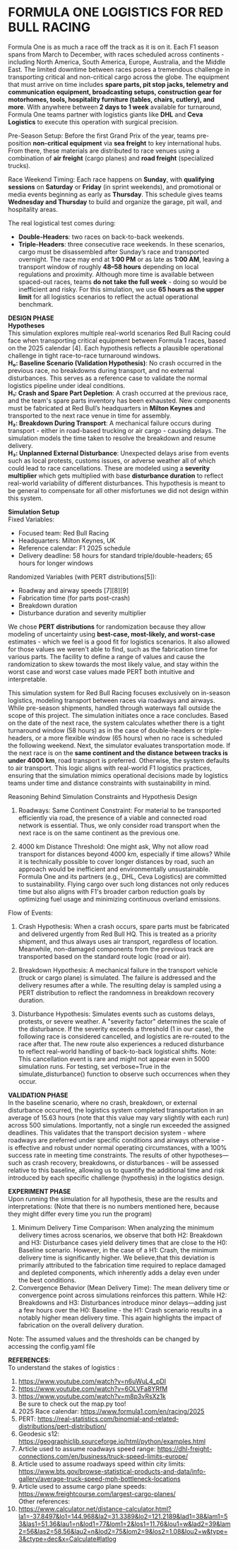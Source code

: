 # FORMULA ONE LOGISTICS FOR RED BULL RACING #

Formula One is as much a race off the track as it is on it. Each F1 season spans from March to December, with races scheduled across continents - including North America, South America, Europe, Australia, and the Middle East. The limited downtime between races poses a tremendous challenge in transporting critical and non-critical cargo across the globe. The equipment that must arrive on time includes **spare parts, pit stop jacks, telemetry and communication equipment, broadcasting setups, construction gear for motorhomes, tools, hospitality furniture (tables, chairs, cutlery), and more**. With anywhere between **2 days to 1 week** available for turnaround, Formula One teams partner with logistics giants like **DHL** and **Ceva Logistics** to execute this operation with surgical precision.

Pre-Season Setup:
Before the first Grand Prix of the year, teams pre-position **non-critical equipment** via **sea freight** to key international hubs. From there, these materials are distributed to race venues using a combination of **air freight** (cargo planes) and **road freight** (specialized trucks).

Race Weekend Timing:
Each race happens on **Sunday**, with **qualifying sessions** on **Saturday** or **Friday** (in sprint weekends), and promotional or media events beginning as early as **Thursday**. This schedule gives teams **Wednesday and Thursday** to build and organize the garage, pit wall, and hospitality areas.

The real logistical test comes during:
* **Double-Headers**: two races on back-to-back weekends.
* **Triple-Headers**: three consecutive race weekends.
In these scenarios, cargo must be disassembled after Sunday’s race and transported overnight. The race may end at **1:00 PM** or as late as **1:00 AM**, leaving a transport window of roughly **48–58 hours** depending on local regulations and proximity. Although more time is available between spaced-out races, teams **do not take the full week** - doing so would be inefficient and risky. For this simulation, we use **65 hours as the upper limit** for all logistics scenarios to reflect the actual operational benchmark.

**DESIGN PHASE**  
**Hypotheses**  
This simulation explores multiple real-world scenarios Red Bull Racing could face when transporting critical equipment between Formula 1 races, based on the 2025 calendar [4]. Each hypothesis reflects a plausible operational challenge in tight race-to-race turnaround windows.    
**H₀: Baseline Scenario (Validation Hypothesis)**: No crash occurred in the previous race, no breakdowns during transport, and no external disturbances. This serves as a reference case to validate the normal logistics pipeline under ideal conditions.    
**H₁: Crash and Spare Part Depletion**: A crash occurred at the previous race, and the team's spare parts inventory has been exhausted. New components must be fabricated at Red Bull’s headquarters in **Milton Keynes** and transported to the next race venue in time for assembly.    
**H₂: Breakdown During Transport**: A mechanical failure occurs during transport - either in road-based trucking or air cargo - causing delays. The simulation models the time taken to resolve the breakdown and resume delivery.    
**H₃: Unplanned External Disturbance**: Unexpected delays arise from events such as local protests, customs issues, or adverse weather all of which could lead to race cancellations. These are modeled using a **severity multiplier** which gets multiplied with base **disturbance duration** to reflect real-world variability of different disturbances. This hypothesis is meant to be general to compensate for all other misfortunes we did not design within this system.  

**Simulation Setup**  
Fixed Variables:
  * Focused team: Red Bull Racing
  * Headquarters: Milton Keynes, UK
  * Reference calendar: F1 2025 schedule
  * Delivery deadline: 58 hours for standard triple/double-headers; 65 hours for longer windows
  
Randomized Variables (with PERT distributions[5]):
  * Roadway and airway speeds [7][8][9]
  * Fabrication time (for parts post-crash)
  * Breakdown duration
  * Disturbance duration and severity multiplier

We chose **PERT distributions** for randomization because they allow modeling of uncertainty using **best-case, most-likely, and worst-case** estimates - which we feel is a good fit for logistics scenarios. It also allowed for those values we weren't able to find, such as the fabrication time for various parts. The facility to define a range of values and cause the randomization to skew towards the most likely value, and stay within the worst case and worst case values made PERT both intuitive and interpretable.

This simulation system for Red Bull Racing focuses exclusively on in-season logistics, modeling transport between races via roadways and airways. While pre-season shipments, handled through waterways fall outside the scope of this project. The simulation initiates once a race concludes. Based on the date of the next race, the system calculates whether there is a tight turnaround window (58 hours) as in the case of double-headers or triple-headers, or a more flexible window (65 hours) when no race is scheduled the following weekend. 
Next, the simulator evaluates transportation mode. If the next race is on the **same continent and the distance between tracks is under 4000 km**, road transport is preferred. Otherwise, the system defaults to air transport. This logic aligns with real-world F1 logistics practices, ensuring that the simulation mimics operational decisions made by logistics teams under time and distance constraints with sustainability in mind.

Reasoning Behind Simulation Constraints and Hypothesis Design
1. Roadways: Same Continent Constraint: For material to be transported efficiently via road, the presence of a viable and connected road network is essential. Thus, we only consider road transport when the next race is on the same continent as the previous one. 

2. 4000 km Distance Threshold: One might ask, Why not allow road transport for distances beyond 4000 km, especially if time allows? While it is technically possible to cover longer distances by road, such an approach would be inefficient and environmentally unsustainable. Formula One and its partners (e.g., DHL, Ceva Logistics) are committed to sustainability. Flying cargo over such long distances not only reduces time but also aligns with F1's broader carbon reduction goals by optimizing fuel usage and minimizing continuous overland emissions.

Flow of Events:
1. Crash Hypothesis: When a crash occurs, spare parts must be fabricated and delivered urgently from Red Bull HQ. This is treated as a priority shipment, and thus always uses air transport, regardless of location. Meanwhile, non-damaged components from the previous track are transported based on the standard route logic (road or air).

2. Breakdown Hypothesis: A mechanical failure in the transport vehicle (truck or cargo plane) is simulated. The failure is addressed and the delivery resumes after a while. The resulting delay is sampled using a PERT distribution to reflect the randomness in breakdown recovery duration.

3. Disturbance Hypothesis: Simulates events such as customs delays, protests, or severe weather. A "severity factor" determines the scale of the disturbance. If the severity exceeds a threshold (1 in our case), the following race is considered cancelled, and logistics are re-routed to the race after that. The new route also experiences a reduced disturbance to reflect real-world handling of back-to-back logistical shifts.
Note: This cancellation event is rare and might not appear even in 5000 simulation runs. For testing, set verbose=True in the simulate_disturbance() function to observe such occurrences when they occur.

**VALIDATION PHASE**  
In the baseline scenario, where no crash, breakdown, or external disturbance occurred, the logistics system completed transportation in an average of 15.63 hours (note that this value may vary slightly with each run) across 500 simulations. Importantly, not a single run exceeded the assigned deadlines. This validates that the transport decision system - where roadways are preferred under specific conditions and airways otherwise - is effective and robust under normal operating circumstances, with a 100% success rate in meeting time constraints. The results of other hypotheses—such as crash recovery, breakdowns, or disturbances - will be assessed relative to this baseline, allowing us to quantify the additional time and risk introduced by each specific challenge (hypothesis) in the logistics design.

**EXPERIMENT PHASE**  
Upon running the simulation for all hypothesis, these are the results and interpretations:
(Note that there is no numbers mentioned here, because they might differ every time you run the program)

1. Minimum Delivery Time Comparison: When analyzing the minimum delivery times across scenarios, we observe that both H2: Breakdown and H3: Disturbance cases yield delivery times that are close to the H0: Baseline scenario. However, in the case of a H1: Crash, the minimum delivery time is significantly higher. We believe,that this deviation is primarily attributed to the fabrication time required to replace damaged and depleted components, which inherently adds a delay even under the best conditions.
2. Convergence Behavior (Mean Delivery Time): The mean delivery time or convergence point across simulations reinforces this pattern. While H2: Breakdowns and H3: Disturbances introduce minor delays—adding just a few hours over the H0: Baseline - the H1: Crash scenario results in a notably higher mean delivery time. This again highlights the impact of fabrication on the overall delivery duration.

Note: The assumed values and the thresholds can be changed by accessing the config.yaml file

**REFERENCES:**  
To understand the stakes of logistics :
1. https://www.youtube.com/watch?v=n6uWuL4_pDI
2. https://www.youtube.com/watch?v=6OLVFa8YRfM
3. https://www.youtube.com/watch?v=m8p3vRsXz1k  
Be sure to check out the map.py too!
4. 2025 Race calendar: https://www.formula1.com/en/racing/2025
5. PERT: https://real-statistics.com/binomial-and-related-distributions/pert-distribution/
6. Geodesic s12: https://geographiclib.sourceforge.io/html/python/examples.html
7. Article used to assume roadways speed range: https://dhl-freight-connections.com/en/business/truck-speed-limits-europe/
8. Article used to assume roadways speed within city limits: https://www.bts.gov/browse-statistical-products-and-data/info-gallery/average-truck-speed-mph-bottleneck-locations
9. Article used to assume cargo plane speeds: https://www.freightcourse.com/largest-cargo-planes/  
Other references:
10. https://www.calculator.net/distance-calculator.html?la1=-37.8497&lo1=144.968&la2=31.3389&lo2=121.2189&lad1=38&lam1=53&las1=51.36&lau1=n&lod1=77&lom1=2&los1=11.76&lou1=w&lad2=39&lam2=56&las2=58.56&lau2=n&lod2=75&lom2=9&los2=1.08&lou2=w&type=3&ctype=dec&x=Calculate#latlog
